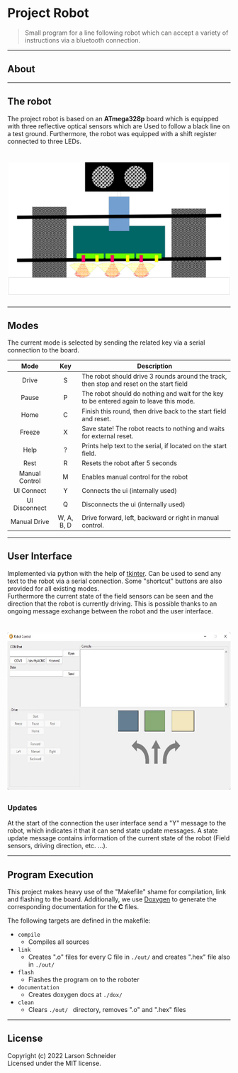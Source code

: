Project Robot
========

> Small program for a line following robot which can accept a variety of instructions via a bluetooth connection.

---
## About

---
## The robot
The project robot is based on an **ATmega328p** board which is equipped with three reflective optical sensors which are 
Used to follow a black line on a test ground. Furthermore, the robot was equipped with a shift register connected to 
three LEDs.

<h1 align="center">
<img src="images/robot.png" alt=" " width="500" height="300">
</h1>

---
## Modes
The current mode is selected by sending the related key via a serial connection to the board.

|      Mode      |    Key     | Description                                                                              |
|:--------------:|:----------:|------------------------------------------------------------------------------------------|
|     Drive      |     S      | The robot should drive 3 rounds around the track, then stop and reset on the start field |
|     Pause      |     P      | The robot should do nothing and wait for the key to be entered again to leave this mode. |
|      Home      |     C      | Finish this round, then drive back to the start field and reset.                         |
|     Freeze     |     X      | Save state! The robot reacts to nothing and waits for external reset.                    |
|      Help      |     ?      | Prints help text to the serial, if located on the start field.                           |
|      Rest      |     R      | Resets the robot after 5 seconds                                                         |
| Manual Control |     M      | Enables manual control for the robot                                                     |
|   UI Connect   |     Y      | Connects the ui (internally used)                                                        |
| UI Disconnect  |     Q      | Disconnects the ui (internally used)                                                     |
|  Manual Drive  | W, A, B, D | Drive forward, left, backward or right in manual control.                                |   
---
## User Interface
Implemented via python with the help of [tkinter](https://docs.python.org/3/library/tkinter.html). Can be used to send 
any text to the robot via a serial connection. Some "shortcut" buttons are also provided for all existing modes.<br>
Furthermore the current state of the field sensors can be seen and the direction that the robot is currently driving.
This is possible thanks to an ongoing message exchange between the robot and the user interface.

<h1 align="center">
<img src="images/user_interface.png" alt=" " width="666" height="356">
</h1>

### Updates
At the start of the connection the user interface send a "Y" message to the robot, which indicates it that it can send 
state update messages. A state update message contains information of the current state of the robot (Field sensors,
driving direction, etc. ...).

---
## Program Execution
This project makes heavy use of the "Makefile" shame for compilation, link and flashing to the board. 
Additionally, we use [Doxygen](https://doxygen.nl/) to generate the corresponding documentation for the **C** files.

The following targets are defined in the makefile:
- `compile`
  - Compiles all sources
- `link`
  - Creates ".o" files for every C file in `./out/` and creates ".hex" file also in `./out/`
- `flash`
  - Flashes the program on to the roboter
- `documentation`
  - Creates doxygen docs at `./dox/`
- `clean`
  - Clears `./out/ ` directory, removes ".o" and ".hex" files

---

## License

Copyright (c) 2022 Larson Schneider<br>
Licensed under the MIT license.